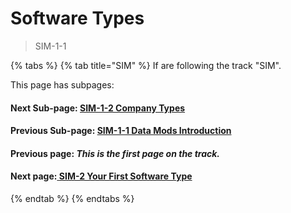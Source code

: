 # Software Types

> SIM-1-1

{% tabs %}
{% tab title="SIM" %}
If are following the track "SIM".

This page has subpages:

#### Next Sub-page: [SIM-1-2 Company Types](1.md)

#### Previous Sub-page: [SIM-1-1 Data Mods Introduction](./)

#### Previous page: _This is the first page on the track._

#### Next page:[ ](../../otw-1/otw-2.md)[SIM-2 Your First Software Type](../sim-2.md)
{% endtab %}
{% endtabs %}

